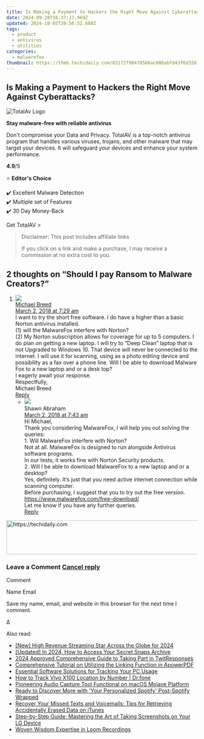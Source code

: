 ```yaml
---
title: Is Making a Payment to Hackers the Right Move Against Cyberattacks?
date: 2024-09-28T16:37:17.969Z
updated: 2024-10-05T20:56:52.680Z
tags:
  - product
  - antivirus
  - utilities
categories:
  - malwarefox
thumbnail: https://thmb.techidaily.com/831f2f90478586ac086abfd43f6d32639656f49a2d8163ca6c49196e0614246e.jpg
---
```


## Is Making a Payment to Hackers the Right Move Against Cyberattacks?

![TotalAv Logo](https://www.malwarefox.com/wp-content/uploads/2024/02/totalav-svg.webp "totalav-svg")

**Stay malware-free with reliable antivirus**

Don't compromise your Data and Privacy. TotalAV is a top-notch antivirus program that handles various viruses, trojans, and other malware that may target your devices. It will safeguard your devices and enhance your system performance.

**4.9**/5

⭐ **Editor's Choice**

✔️ Excellent Malware Detection  
✔️ Multiple set of Features  
✔️ 30 Day Money-Back

[](https://tools.techidaily.com/malwarefox/products/) Get TotalAV > 

>  Disclaimer: This post includes affiliate links
>
>  If you click on a link and make a purchase, I may receive a commission at no extra cost to you.
>

## 2 thoughts on “Should I pay Ransom to Malware Creators?”

1. ![](https://secure.gravatar.com/avatar/2a691374ca665e78747816bf41e036ff?s=50&d=mm&r=g)  
[Michael Breed](http://N/A)  
[March 2, 2018 at 7:29 am](https://tools.techidaily.com/malwarefox/products/)  
I want to try the short free software. I do have a higher than a basic Norton antivirus installed.  
(1) will the MalwareFox interfere with Norton?  
(2) My Norton subscription allows for coverage for up to 5 computers. I do plan on getting a new laptop. I will try to “Deep Clean” laptop that is not Upgraded to Windows 10\. That device will never be connected to the internet. I will use it for scanning, using as a photo editing device and possibility as a fax over a phone line. Will I be able to download Malware Fox to a new laptop and or a desk top?  
I eagerly await your response.  
Respectfully,  
Michael Breed  
[Reply](https://tools.techidaily.com/malwarefox/products/)  
   * ![](https://secure.gravatar.com/avatar/85929922e25d4bbc528a838420943841?s=50&d=mm&r=g)  
   Shawn Abraham  
   [March 2, 2018 at 7:43 am](https://tools.techidaily.com/malwarefox/products/)  
   Hi Michael,  
   Thank you considering MalwareFox, I will help you out solving the queries:  
   1\. Will MalwareFox interfere with Norton?  
   Not at all. MalwareFox is designed to run alongside Antivirus software programs.  
   In our tests, it works fine with Norton Security products.  
   2\. Will I be able to download MalwareFox to a new laptop and or a desktop?  
   Yes, definitely. It’s just that you need active internet connection while scanning computer.  
   Before purchasing, I suggest that you to try out the free version.  
   <https://www.malwarefox.com/free-download/>  
   Let me know if you have any further queries.  
   [Reply](https://tools.techidaily.com/malwarefox/products/)

<!-- affiliate ads begin -->
<a href="https://laganoo.pxf.io/c/5597632/1528696/16446" target="_top" id="1528696">
  <img src="//a.impactradius-go.com/display-ad/16446-1528696" border="0" alt="https://techidaily.com" width="728" height="90"/>
</a>
<img height="0" width="0" src="https://laganoo.pxf.io/i/5597632/1528696/16446" style="position:absolute;visibility:hidden;" border="0" />
<!-- affiliate ads end -->

### Leave a Comment [Cancel reply](https://tools.techidaily.com/malwarefox/products/)

Comment

Name Email 

Save my name, email, and website in this browser for the next time I comment.

Δ

<ins class="adsbygoogle"
     style="display:block"
     data-ad-format="autorelaxed"
     data-ad-client="ca-pub-7571918770474297"
     data-ad-slot="1223367746"></ins>

<ins class="adsbygoogle"
     style="display:block"
     data-ad-client="ca-pub-7571918770474297"
     data-ad-slot="8358498916"
     data-ad-format="auto"
     data-full-width-responsive="true"></ins>

<span class="atpl-alsoreadstyle">Also read:</span>
<div><ul>
<li><a href="https://youtube-data.techidaily.com/igh-revenue-streaming-star-across-the-globe-for-2024/"><u>[New] High Revenue Streaming Star Across the Globe for 2024</u></a></li>
<li><a href="https://snapchat-videos.techidaily.com/updated-in-2024-how-to-access-your-secret-snaps-archive/"><u>[Updated] In 2024, How to Access Your Secret Snaps Archive</u></a></li>
<li><a href="https://twitter-videos.techidaily.com/2024-approved-comprehensive-guide-to-taking-part-in-twitresponses/"><u>2024 Approved Comprehensive Guide to Taking Part in TwitResponses</u></a></li>
<li><a href="https://discover-exceptional.techidaily.com/comprehensive-tutorial-on-utilizing-the-linking-function-in-apowerpdf/"><u>Comprehensive Tutorial on Utilizing the Linking Function in ApowerPDF</u></a></li>
<li><a href="https://discover-exceptional.techidaily.com/essential-software-solutions-for-tracking-your-pc-usage/"><u>Essential Software Solutions for Tracking Your PC Usage</u></a></li>
<li><a href="https://android-location-track.techidaily.com/how-to-track-vivo-x100-location-by-number-drfone-by-drfone-virtual-android/"><u>How to Track Vivo X100 Location by Number | Dr.fone</u></a></li>
<li><a href="https://discover-exceptional.techidaily.com/pioneering-audio-capture-tool-functional-on-macos-mojave-platform/"><u>Pioneering Audio Capture Tool Functional on macOS Mojave Platform</u></a></li>
<li><a href="https://buynow-reviews.techidaily.com/ready-to-discover-more-with-your-personalized-spotify-post-spotify-wrapped/"><u>Ready to Discover More with 'Your Personalized Spotify' Post-Spotify Wrapped</u></a></li>
<li><a href="https://app-tips.techidaily.com/recover-your-missed-texts-and-voicemails-tips-for-retrieving-accidentally-erased-data-on-itunes/"><u>Recover Your Missed Texts and Voicemails: Tips for Retrieving Accidentally Erased Data on iTunes</u></a></li>
<li><a href="https://discover-exceptional.techidaily.com/step-by-step-guide-mastering-the-art-of-taking-screenshots-on-your-lg-device/"><u>Step-by-Step Guide: Mastering the Art of Taking Screenshots on Your LG Device</u></a></li>
<li><a href="https://visual-screen-recording.techidaily.com/woven-wisdom-expertise-in-loom-recordings/"><u>Woven Wisdom Expertise in Loom Recordings</u></a></li>
</ul></div>

